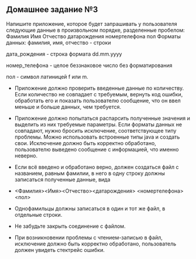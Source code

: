 ## Домашнее задание №3
Напишите приложение, которое будет запрашивать у пользователя следующие данные в произвольном порядке, разделенные пробелом:
Фамилия Имя Отчество датарождения номертелефона пол
Форматы данных:
фамилия, имя, отчество - строки

дата_рождения - строка формата dd.mm.yyyy

номер_телефона - целое беззнаковое число без форматирования

пол - символ латиницей f или m.

- Приложение должно проверить введенные данные по количеству.
Если количество не совпадает с требуемым, вернуть код ошибки,
обработать его и показать пользователю сообщение, что он ввел меньше и больше данных, чем требуется.

- Приложение должно попытаться распарсить полученные значения
и выделить из них требуемые параметры. Если форматы данных не совпадают,
нужно бросить исключение, соответствующее типу проблемы. Можно использовать встроенные
типы java и создать свои. Исключение должно быть корректно обработано,
пользователю выведено сообщение с информацией, что именно неверно.

- Если всё введено и обработано верно, должен создаться файл с названием,
равным фамилии, в него в одну строку должны записаться полученные данные, вида

- <Фамилия><Имя><Отчество><датарождения> <номертелефона><пол>

- Однофамильцы должны записаться в один и тот же файл, в отдельные строки.

- Не забудьте закрыть соединение с файлом.

- При возникновении проблемы с чтением-записью в файл, исключение должно быть
корректно обработано, пользователь должен увидеть стектрейс ошибки.